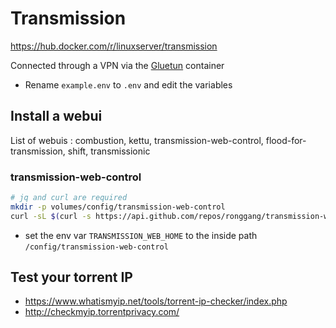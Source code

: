 # Transmission

<https://hub.docker.com/r/linuxserver/transmission>

Connected through a VPN via the [Gluetun](https://github.com/qdm12/gluetun-wiki/blob/main/setup/connect-a-container-to-gluetun.md) container

- Rename `example.env` to `.env` and edit the variables

## Install a webui

List of webuis : combustion, kettu, transmission-web-control, flood-for-transmission, shift, transmissionic

### transmission-web-control

```bash
# jq and curl are required
mkdir -p volumes/config/transmission-web-control
curl -sL $(curl -s https://api.github.com/repos/ronggang/transmission-web-control/releases/latest | jq --raw-output '.tarball_url') | tar -C ./volumes/config/transmission-web-control --strip-components=2 -xz
```

- set the env var `TRANSMISSION_WEB_HOME` to the inside path `/config/transmission-web-control`

## Test your torrent IP

- <https://www.whatismyip.net/tools/torrent-ip-checker/index.php>
- <http://checkmyip.torrentprivacy.com/>
